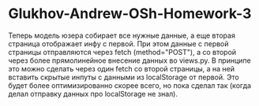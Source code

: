 # Glukhov-Andrew-OSh-Homework-3

Теперь модель юзера собирает все нужные данные, а еще вторая страница отображает инфу с первой.
При этом данные с первой страницы отправляются через fetch (method="POST"), а со второй через более прямолинейное внесение данных во views.py. 
В принципе это можно сделать через один fetch со второй страницы, а на ней вставить скрытые инпуты с данными из localStorage от первой.
Это будет более оптимизированно скорее всего, но пока сделал так (когда делал отправку данных про localStorage не знал).
